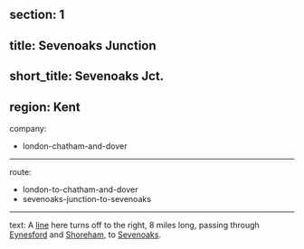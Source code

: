 section: 1
----
title: Sevenoaks Junction
----
short_title: Sevenoaks Jct.
----
region: Kent
----
company:
- london-chatham-and-dover
----
route:
- london-to-chatham-and-dover
- sevenoaks-junction-to-sevenoaks
----
text: A [line](/routes/sevenoaks-junction-to-sevenoaks) here turns off to the right, 8 miles long, passing through [Eynesford](/stations/eynesford) and [Shoreham](/stations/shoreham), to [Sevenoaks](/stations/sevenoaks).
